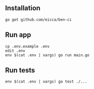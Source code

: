 ## Installation
```
go get github.com/eicca/ben-ci
```

## Run app
```
cp .env.example .env
edit .env
env $(cat .env | xargs) go run main.go
```

## Run tests
```
env $(cat .env | xargs) go test ./...
```
